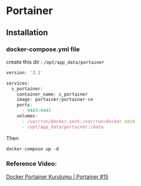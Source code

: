 # Portainer

## Installation

### docker-compose.yml file

create this dir : `/opt/app_data/portainer`

```jsx
version: '3.1'

services:
  s_portainer:
    container_name: c_portainer
    image: portainer/portainer-ce
    ports:
      - 9443:9443
    volumes:
      - /var/run/docker.sock:/var/run/docker.sock
      - /opt/app_data/portainer:/data
```

Then

```jsx
docker-compose up -d
```

### Reference Video:

[Docker Portainer Kurulumu | Portainer   #15](https://youtu.be/nk24fldHnC0?list=PLRp4oRsit1bzGGClDYCplnGKYI6p-dDE1)
